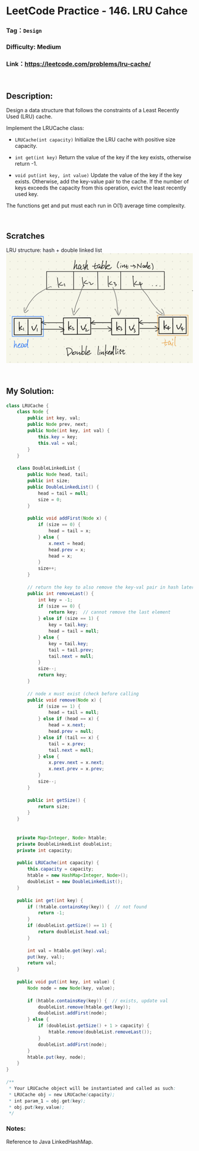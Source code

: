 # LeetCode Practice - 146. LRU Cahce


### Tag：`Design`
### Difficulty: Medium
### Link：https://leetcode.com/problems/lru-cache/

<br>

## Description:

Design a data structure that follows the constraints of a Least Recently Used (LRU) cache.

Implement the LRUCache class:

- `LRUCache(int capacity)` Initialize the LRU cache with positive size capacity.

- `int get(int key)` Return the value of the key if the key exists, otherwise return -1.

- `void put(int key, int value)` Update the value of the key if the key exists. Otherwise, add the key-value pair to the cache. If the number of keys exceeds the capacity from this operation, evict the least recently used key.

The functions get and put must each run in O(1) average time complexity.

<br>

## Scratches
LRU structure: hash + double linked list
<img src="https://github.com/Zhaoyh-Jonathan/LeetCodePractice/blob/main/imgs/LRU_scratch.png?raw=true" alt="LRU basic structure">

<br>

## My Solution:
```java
class LRUCache {
    class Node {
        public int key, val;
        public Node prev, next;
        public Node(int key, int val) {
            this.key = key;
            this.val = val;
        }
    }
    
    class DoubleLinkedList {
        public Node head, tail;
        public int size;
        public DoubleLinkedList() {
            head = tail = null;
            size = 0;
        }
        
        public void addFirst(Node x) {
            if (size == 0) {
                head = tail = x;
            } else {
                x.next = head;
                head.prev = x;
                head = x;
            }
            size++;
        }
        
        // return the key to also remove the key-val pair in hash later
        public int removeLast() {
            int key = -1;
            if (size == 0) {
                return key;  // cannot remove the last element
            } else if (size == 1) {
                key = tail.key;
                head = tail = null;
            } else {
                key = tail.key;
                tail = tail.prev;
                tail.next = null;
            }
            size--;
            return key;
        }
            
        // node x must exist (check before calling
        public void remove(Node x) {
            if (size == 1) {
                head = tail = null;
            } else if (head == x) {
                head = x.next;
                head.prev = null;
            } else if (tail == x) {
                tail = x.prev;
                tail.next = null;
            } else {
                x.prev.next = x.next;
                x.next.prev = x.prev;
            }
            size--;
        } 
            
        public int getSize() {
            return size;
        }
    }
    
    
    private Map<Integer, Node> htable;
    private DoubleLinkedList doubleList;
    private int capacity;

    public LRUCache(int capacity) {
        this.capacity = capacity;
        htable = new HashMap<Integer, Node>();
        doubleList = new DoubleLinkedList();
    }
    
    public int get(int key) {
        if (!htable.containsKey(key)) {  // not found
            return -1;
        } 
        if (doubleList.getSize() == 1) {
            return doubleList.head.val;
        }

        int val = htable.get(key).val;
        put(key, val);
        return val;
    }
    
    public void put(int key, int value) {
        Node node = new Node(key, value);
        
        if (htable.containsKey(key)) {  // exists, update val        
            doubleList.remove(htable.get(key));
            doubleList.addFirst(node);
        } else {
            if (doubleList.getSize() + 1 > capacity) {
                htable.remove(doubleList.removeLast());
            }
            doubleList.addFirst(node);
        }
        htable.put(key, node);
    }
}

/**
 * Your LRUCache object will be instantiated and called as such:
 * LRUCache obj = new LRUCache(capacity);
 * int param_1 = obj.get(key);
 * obj.put(key,value);
 */
```

### Notes:
Reference to Java LinkedHashMap.